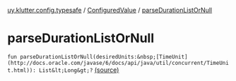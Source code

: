 [uy.klutter.config.typesafe](../index.md) / [ConfiguredValue](index.md) / [parseDurationListOrNull](.)


# parseDurationListOrNull
`fun parseDurationListOrNull(desiredUnits:&nbsp;[TimeUnit](http://docs.oracle.com/javase/6/docs/api/java/util/concurrent/TimeUnit.html)): List&lt;Long&gt;?` [(source)](https://github.com/kohesive/klutter/blob/master/config-typesafe-jdk6/src/main/kotlin/uy/klutter/config/typesafe/TypesafeConfig_Ext.kt#L109)


